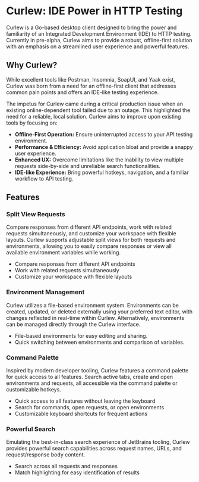 # Curlew: IDE Power in HTTP Testing

Curlew is a Go-based desktop client designed to bring the power and familiarity of an Integrated Development Environment (IDE) to HTTP testing. Currently in pre-alpha, Curlew aims to provide a robust, offline-first solution with an emphasis on a streamlined user experience and powerful features.

## Why Curlew?

While excellent tools like Postman, Insomnia, SoapUI, and Yaak exist, Curlew was born from a need for an offline-first client that addresses common pain points and offers an IDE-like testing experience.

The impetus for Curlew came during a critical production issue when an existing online-dependent tool failed due to an outage. This highlighted the need for a reliable, local solution. Curlew aims to improve upon existing tools by focusing on:

*   **Offline-First Operation:** Ensure uninterrupted access to your API testing environment.
*   **Performance & Efficiency:** Avoid application bloat and provide a snappy user experience.
*   **Enhanced UX:** Overcome limitations like the inability to view multiple requests side-by-side and unreliable search functionalities.
*   **IDE-like Experience:** Bring powerful hotkeys, navigation, and a familiar workflow to API testing.

## Features

### Split View Requests

Compare responses from different API endpoints, work with related requests simultaneously, and customize your workspace with flexible layouts. Curlew supports adjustable split views for both requests and environments, allowing you to easily compare responses or view all available environment variables while working.

*   Compare responses from different API endpoints
*   Work with related requests simultaneously
*   Customize your workspace with flexible layouts

### Environment Management

Curlew utilizes a file-based environment system. Environments can be created, updated, or deleted externally using your preferred text editor, with changes reflected in real-time within Curlew. Alternatively, environments can be managed directly through the Curlew interface.

*   File-based environments for easy editing and sharing.
*   Quick switching between environments and comparison of variables.

### Command Palette

Inspired by modern developer tooling, Curlew features a command palette for quick access to all features. Search active tabs, create and open environments and requests, all accessible via the command palette or customizable hotkeys.

*   Quick access to all features without leaving the keyboard
*   Search for commands, open requests, or open environments
*   Customizable keyboard shortcuts for frequent actions

### Powerful Search

Emulating the best-in-class search experience of JetBrains tooling, Curlew provides powerful search capabilities across request names, URLs, and request/response body content.

*   Search across all requests and responses
*   Match highlighting for easy identification of results
